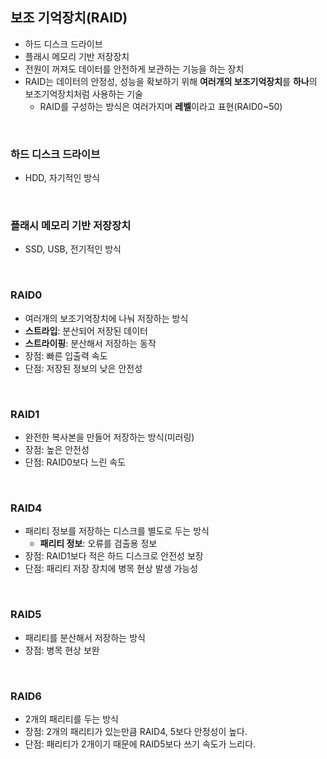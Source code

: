 ## 보조 기억장치(RAID)
- 하드 디스크 드라이브
- 플래시 메모리 기반 저장장치
- 전원이 꺼져도 데이터를 안전하게 보관하는 기능을 하는 장치
- RAID는 데이터의 안정성, 성능을 확보하기 위해 **여러개의 보조기억장치**를 **하나**의 보조기억장치처럼 사용하는 기술
  - RAID를 구성하는 방식은 여러가지며 **레벨**이라고 표현(RAID0~50)
</br>

### 하드 디스크 드라이브
- HDD, 자기적인 방식
</br>

### 플래시 메모리 기반 저장장치
- SSD, USB, 전기적인 방식
</br>

### RAID0
- 여러개의 보조기억장치에 나눠 저장하는 방식
- **스트라입**: 분산되어 저장된 데이터
- **스트라이핑**: 분산해서 저장하는 동작
- 장점: 빠른 입출력 속도
- 단점: 저장된 정보의 낮은 안전성
</br>

### RAID1
- 완전한 복사본을 만들어 저장하는 방식(미러링)
- 장점: 높은 안전성
- 단점: RAID0보다 느린 속도
</br>

### RAID4
- 패리티 정보를 저장하는 디스크를 별도로 두는 방식
  - **패리티 정보**: 오류를 검출용 정보
- 장점: RAID1보다 적은 하드 디스크로 안전성 보장
- 단점: 패리티 저장 장치에 병목 현상 발생 가능성
</br>

### RAID5
- 패리티를 분산해서 저장하는 방식
- 장점: 병목 현상 보완
</br>

### RAID6
- 2개의 패리티를 두는 방식
- 장점: 2개의 패리티가 있는만큼 RAID4, 5보다 안정성이 높다.
- 단점: 패리티가 2개이기 때문에 RAID5보다 쓰기 속도가 느리다.
